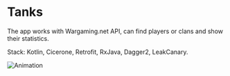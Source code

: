 # Tanks

The app works with Wargaming.net API, can find players or clans and show their statistics.

Stack: Kotlin, Cicerone, Retrofit, RxJava, Dagger2, LeakCanary.

![Animation](https://user-images.githubusercontent.com/78178266/192398362-40c8f2ce-2cd6-49c0-8ac4-94a8eb949b03.gif)
